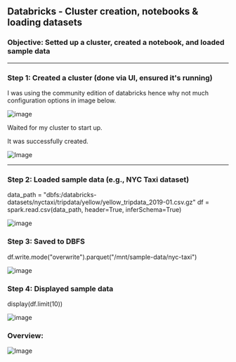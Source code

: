 ## Databricks - Cluster creation, notebooks & loading datasets
### Objective: Setted up a cluster, created a notebook, and loaded sample data

***


### Step 1: Created a cluster (done via UI, ensured it's running)
I was using the community edition of databricks hence why not much configuration options in image below.

![image](https://github.com/user-attachments/assets/26af636f-ddae-4945-8772-713b184f2338)


Waited for my cluster to start up. 


It was successfully created.

![Image](https://github.com/user-attachments/assets/7beb373e-cf92-4352-bca9-17e3dfc73dc3)


--- 


### Step 2: Loaded sample data (e.g., NYC Taxi dataset)
data_path = "dbfs:/databricks-datasets/nyctaxi/tripdata/yellow/yellow_tripdata_2019-01.csv.gz"
df = spark.read.csv(data_path, header=True, inferSchema=True)

![image](https://github.com/user-attachments/assets/6e0b76d9-1943-4608-af44-d05264783e32)



### Step 3: Saved to DBFS
df.write.mode("overwrite").parquet("/mnt/sample-data/nyc-taxi")

![image](https://github.com/user-attachments/assets/02b38aee-1ee6-4c7f-b253-b1bc21261946)



### Step 4: Displayed sample data
display(df.limit(10))

![image](https://github.com/user-attachments/assets/5ace930a-dc7d-42cc-b407-6c7152a940f8)



### Overview:


![Image](https://github.com/user-attachments/assets/3dcf3fd5-f622-46b7-9150-7f7a71b7d1d1)

